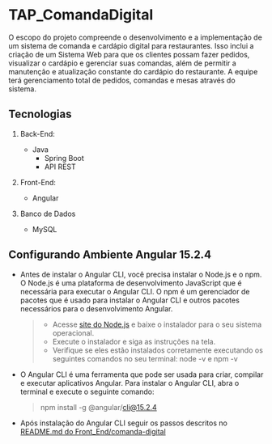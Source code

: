 # TAP_ComandaDigital

O escopo do projeto compreende o desenvolvimento e a implementação de um sistema de comanda e cardápio digital para restaurantes. Isso inclui a criação de um Sistema Web para que os clientes possam fazer pedidos, visualizar o cardápio e gerenciar suas comandas, além de permitir a manutenção e atualização constante do cardápio do restaurante. A equipe terá gerenciamento total de pedidos, comandas e mesas através do sistema.

## Tecnologias

1. Back-End:
    - Java
      - Spring Boot
      - API REST
        
2. Front-End:
   - Angular

3. Banco de Dados
   - MySQL

## Configurando Ambiente Angular 15.2.4
- Antes de instalar o Angular CLI, você precisa instalar o Node.js e o npm. O Node.js é uma plataforma de desenvolvimento JavaScript que é necessária para executar o Angular CLI. O npm é um gerenciador de pacotes que é usado para instalar o Angular CLI e outros pacotes necessários para o desenvolvimento Angular.
  > - Acesse [site do Node.js](https://nodejs.org/en) e baixe o instalador para o seu sistema operacional.
  > -  Execute o instalador e siga as instruções na tela.
  > -  Verifique se eles estão instalados corretamente executando os seguintes comandos no seu terminal: node -v e npm -v

- O Angular CLI é uma ferramenta que pode ser usada para criar, compilar e executar aplicativos Angular. Para instalar o Angular CLI, abra o terminal e execute o seguinte comando:
  > npm install -g @angular/cli@15.2.4

- Após instalação do Angular CLI seguir os passos descritos no [README.md do Front_End/comanda-digital](Front_End/comanda-digital)
